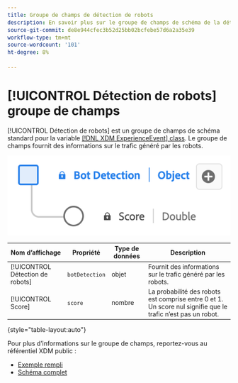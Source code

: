 ```yaml
---
title: Groupe de champs de détection de robots
description: En savoir plus sur le groupe de champs de schéma de la détection des robots (XDM).
source-git-commit: de8e944cfec3b52d25bb02bcfebe57d6a2a35e39
workflow-type: tm+mt
source-wordcount: '101'
ht-degree: 8%

---
```


# [!UICONTROL Détection de robots] groupe de champs

[!UICONTROL Détection de robots] est un groupe de champs de schéma standard pour la variable [[!DNL XDM ExperienceEvent] class](../../classes/experienceevent.md). Le groupe de champs fournit des informations sur le trafic généré par les robots.

![Un diagramme de [!UICONTROL Détection de robots] groupe de champs.](../../images/field-groups/bot-detection-information.png)

| Nom d’affichage | Propriété | Type de données | Description |
|----------------------------|-----------------|-----------|---------------------------------------------------------|
| [!UICONTROL Détection de robots] | `botDetection` | objet | Fournit des informations sur le trafic généré par les robots. |
| [!UICONTROL Score] | `score` | nombre | La probabilité des robots est comprise entre 0 et 1. Un score nul signifie que le trafic n’est pas un robot. |

{style="table-layout:auto"}

Pour plus d’informations sur le groupe de champs, reportez-vous au référentiel XDM public :

* [Exemple rempli](https://github.com/adobe/xdm/blob/master/components/fieldgroups/experience-event/experienceevent-bot-detection.example.1.json)
* [Schéma complet](https://github.com/adobe/xdm/blob/master/components/fieldgroups/experience-event/experienceevent-bot-detection.schema.json)


